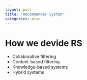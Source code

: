 ```yaml
---
layout: post
title: "Recommender System"
categories: misc
---
```

# How we devide RS
 - Collaborative filtering
 - Content-based filtering 
 - Knowledge-based systems
 - Hybrid systems
